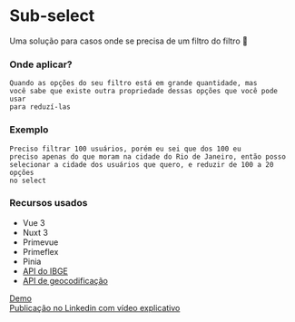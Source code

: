 # Sub-select

Uma solução para casos onde se precisa de um filtro do filtro 🤣


### Onde aplicar?
<code>Quando as opções do seu filtro está em grande quantidade, mas você sabe que existe outra propriedade dessas opções que você pode usar para reduzí-las</code>

### Exemplo
<code>Preciso filtrar 100 usuários, porém eu sei que dos 100 eu preciso apenas do que moram na cidade do Rio de Janeiro, então posso selecionar a cidade dos usuários que quero, e reduzir de 100 a 20 opções no select</code>

### Recursos usados
- Vue 3
- Nuxt 3
- Primevue
- Primeflex
- Pinia
- <a href="https://servicodados.ibge.gov.br/api/docs/" target="_blank">API do IBGE</a>
- <a href="https://api.geoapify.com/v1/geocode/" target="_blank">API de geocodificação</a>

 <a href="https://sub-select.netlify.app/" target="_blank">Demo</a> <br>
 <a href="https://www.linkedin.com/posts/emily-july_voc%C3%AA-j%C3%A1-precisou-de-um-filtro-do-filtro-activity-7166517445602537472-uLxN?utm_source=share&utm_medium=member_desktop
" target="_blank">Publicação no Linkedin com vídeo explicativo</a> 
